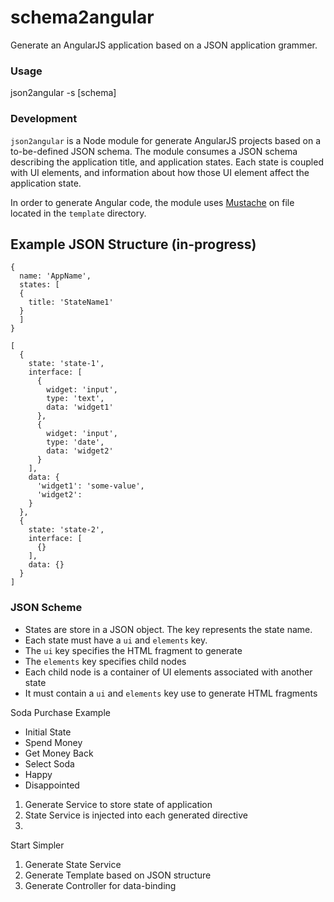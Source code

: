 # schema2angular

Generate an AngularJS application based on a JSON application grammer.

### Usage

  json2angular -s [schema]

### Development

`json2angular` is a Node module for generate AngularJS projects based on a to-be-defined JSON schema. The module consumes a JSON schema describing the application title, and application states. Each state is coupled with UI elements, and information about how those UI element affect the application state.

In order to generate Angular code, the module uses [Mustache](https://npmjs.org/package/mustache) on file located in the `template` directory.

## Example JSON Structure (in-progress)
    
    {
      name: 'AppName',
      states: [
      {
        title: 'StateName1'
      }
      ]
    }
    
    [
      {
        state: 'state-1',
        interface: [
          {
            widget: 'input',
            type: 'text',
            data: 'widget1'
          },
          {
            widget: 'input',
            type: 'date',
            data: 'widget2'
          }
        ],
        data: {
          'widget1': 'some-value',
          'widget2': 
        }
      },
      {
        state: 'state-2',
        interface: [
          {}
        ],
        data: {}
      } 
    ]


### JSON Scheme

* States are store in a JSON object. The key represents the state name.
* Each state must have a `ui` and `elements` key.
* The `ui` key specifies the HTML fragment to generate
* The `elements` key specifies child nodes
* Each child node is a container of UI elements associated with another state
* It must contain a `ui` and `elements` key use to generate HTML fragments



Soda Purchase Example

* Initial State
* Spend Money
* Get Money Back
* Select Soda
* Happy
* Disappointed

1) Generate Service to store state of application
2) State Service is injected into each generated directive
3) 

Start Simpler

1) Generate State Service
2) Generate Template based on JSON structure
3) Generate Controller for data-binding
